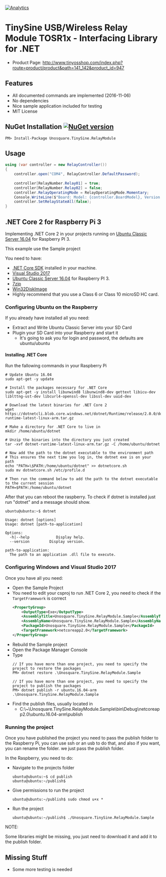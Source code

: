 [![Analytics](https://ga-beacon.appspot.com/UA-8535255-2/unosquare/tsrelay/)](https://github.com/igrigorik/ga-beacon)

# TinySine USB/Wireless Relay Module TOSR1x - Interfacing Library for .NET

* Product Page: http://www.tinyosshop.com/index.php?route=product/product&path=141_142&product_id=947

## Features
* All documented commands are implemented (2016-11-06)
* No dependencies
* Nice sample application included for testing
* MIT License

## NuGet Installation [![NuGet version](https://badge.fury.io/nu/Unosquare.TinySine.RelayModule.svg)](https://badge.fury.io/nu/Unosquare.TinySine.RelayModule)

```
PM> Install-Package Unosquare.TinySine.RelayModule
```

## Usage

```csharp
using (var controller = new RelayController())
{
    controller.open("COM4", RelayController.DefaultPassword);
    
    controller[RelayNumber.Relay01] = true;
    controller[RelayNumber.Relay02] = false;
    controller.RelayOperatingMode = RelayOperatingMode.Momentary;
    Console.WriteLine($"Board: Model: {controller.BoardModel}, Version: {controller.BoardVersion}, FW: {controller.FirmwareVersion}, Channels: {controller.RelayChannelCount}, Mode: {controller.RelayOperatingMode}");
    controller.SetRelayStateAll(false);
}
```

## .NET Core 2 for Raspberry Pi 3

Implementing .NET Core 2 in your projects running on [Ubuntu Classic Server 16.04](https://ubuntu-pi-flavour-maker.org/download/) for Raspberry PI 3.

This example use the Sample project

You need to have:

- [.NET Core SDK](https://www.microsoft.com/net/core#windowscmd) installed in your machine.
- [Visual Studio 2017](https://www.visualstudio.com/es/)
- [Ubuntu Classic Server 16.04](https://ubuntu-pi-flavour-maker.org/download/) for Raspberry PI 3.
- [7zip](http://www.7-zip.org/)
- [Win32DiskImage](https://sourceforge.net/projects/win32diskimager/)
- Highly recommend that you use a Class 6 or Class 10 microSD HC card.

### Configuring Ubuntu on the Raspberry

If you already have installed all you need:

- Extract and Write Ubuntu Classic Server into your SD Card
- Plugin your SD Card into your Raspberry and start it
    - It's going to ask you for login and password, the defaults are ubuntu/ubuntu

#### Installing .NET Core

Run the fallowing commands in your Raspberry Pi

```
# Update Ubuntu 16.04
sudo apt-get -y update

# Install the packages necessary for .NET Core
sudo apt-get -y install libunwind8 libunwind8-dev gettext libicu-dev liblttng-ust-dev libcurl4-openssl-dev libssl-dev uuid-dev

# Download the latest binaries for .NET Core 2 
wget https://dotnetcli.blob.core.windows.net/dotnet/Runtime/release/2.0.0/dotnet-runtime-latest-linux-arm.tar.gz

# Make a directory for .NET Core to live in
mkdir /home/ubuntu/dotnet

# Unzip the binaries into the directory you just created
tar -xvf dotnet-runtime-latest-linux-arm.tar.gz -C /home/ubuntu/dotnet

# Now add the path to the dotnet executable to the environment path
# This ensures the next time you log in, the dotnet exe is on your path
echo "PATH=\$PATH:/home/ubuntu/dotnet" >> dotnetcore.sh
sudo mv dotnetcore.sh /etc/profile.d

# Then run the command below to add the path to the dotnet executable to the current session
PATH=$PATH:/home/ubuntu/dotnet
```

After that you can reboot the raspberry. To check if dotnet is installed just run "dotnet" and a message should show.

```
ubuntu@ubuntu:~$ dotnet

Usage: dotnet [options]
Usage: dotnet [path-to-application]

Options:
  -h|--help            Display help.
  --version         Display version.

path-to-application:
  The path to an application .dll file to execute.
```

### Configuring Windows and Visual Studio 2017

Once you have all you need:

- Open the Sample Project
- You need to edit your csproj to run .NET Core 2, you need to check if the `TargetFramework` is correct
    ```xml
    <PropertyGroup>
        <OutputType>Exe</OutputType>
        <AssemblyTitle>Unosquare.TinySine.RelayModule.Sample</AssemblyTitle>
        <AssemblyName>Unosquare.TinySine.RelayModule.Sample</AssemblyName>
        <PackageId>Unosquare.TinySine.RelayModule.Sample</PackageId>
        <TargetFramework>netcoreapp2.0</TargetFramework>
    </PropertyGroup>
    ```
- Rebuild the Sample project
- Open the Package Manager Console
- Type
    ```
    // If you have more than one project, you need to specify the project to restore the packages
    PM> dotnet restore .\Unosquare.TinySine.RelayModule.Sample
    ```
    ```
    // If you have more than one project, you need to specify the project to publish the packages
    PM> dotnet publish -r ubuntu.16.04-arm .\Unosquare.TinySine.RelayModule.Sample
    ```
- Find the publish files, usually located in 
    - C:\\~\Unosquare.TinySine.RelayModule.Sample\bin\Debug\netcoreapp2.0\ubuntu.16.04-arm\publish

### Running the project

Once you have published the project you need to pass the publish folder to the Raspberry Pi, you can use ssh or an usb to do that, and also if you want, you can rename the folder. we just pass the publish folder.

In the Raspberry, you need to do:

- Navigate to the projects folder
    ```
    ubuntu@ubuntu:~$ cd publish
    ubuntu@ubuntu:~/publish$

    ```
- Give permissions to run the project
    ```
    ubuntu@ubuntu:~/publish$ sudo chmod u+x *
    ```
- Run the project
    ```
    ubuntu@ubuntu:~/publish$ ./Unosquare.TinySine.RelayModule.Sample
    ```

NOTE: 

Some libraries might be missing, you just need to download it and add it to the publish folder.

## Missing Stuff
* Some more testing is needed


